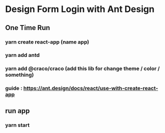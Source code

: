# Design Form Login with Ant Design

## One Time Run

### yarn create react-app (name app)

### yarn add antd

### yarn add @craco/craco (add this lib for change theme / color / something)

### guide : https://ant.design/docs/react/use-with-create-react-app

## run app

### yarn start
